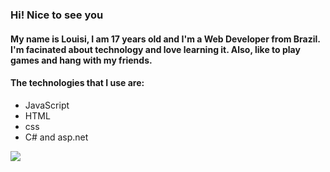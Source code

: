 ### Hi! Nice to see you

#### My name is Louisi, I am 17 years old and I'm a Web Developer from Brazil. I'm facinated about technology and love learning it. Also, like to play games and hang with my friends. 
#### The technologies that I use are: 
-  JavaScript
- HTML
- css
- C# and asp.net


<img src="http://pa1.narvii.com/7443/3889875d4020f9b34ed66be8bac41db24b55aee3r1-320-240_00.gif"  />
